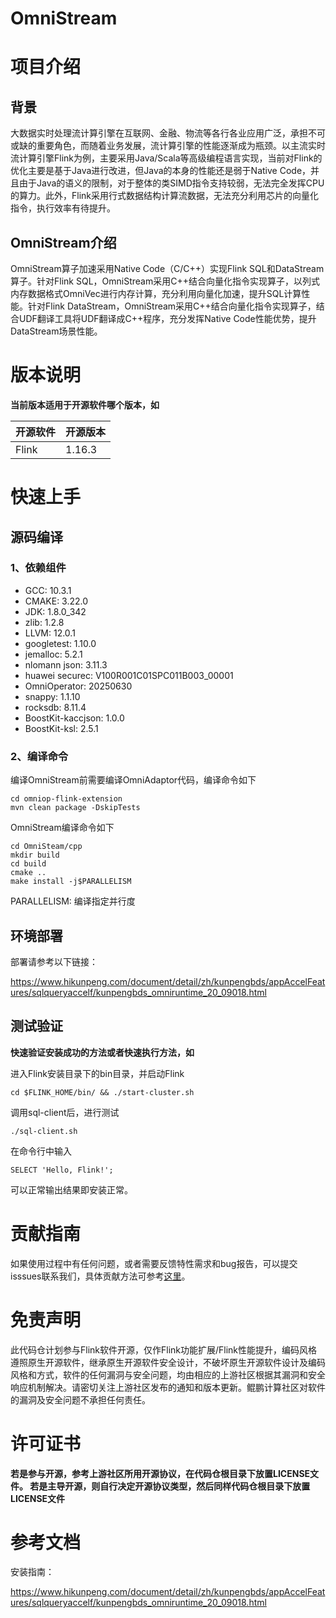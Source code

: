 # OmniStream

# 项目介绍

## 背景

大数据实时处理流计算引擎在互联网、金融、物流等各行各业应用广泛，承担不可或缺的重要角色，而随着业务发展，流计算引擎的性能逐渐成为瓶颈。以主流实时流计算引擎Flink为例，主要采用Java/Scala等高级编程语言实现，当前对Flink的优化主要是基于Java进行改进，但Java的本身的性能还是弱于Native Code，并且由于Java的语义的限制，对于整体的类SIMD指令支持较弱，无法完全发挥CPU的算力。此外，Flink采用行式数据结构计算流数据，无法充分利用芯片的向量化指令，执行效率有待提升。

## OmniStream介绍

OmniStream算子加速采用Native Code（C/C++）实现Flink SQL和DataStream算子。针对Flink SQL，OmniStream采用C++结合向量化指令实现算子，以列式内存数据格式OmniVec进行内存计算，充分利用向量化加速，提升SQL计算性能。针对Flink DataStream，OmniStream采用C++结合向量化指令实现算子，结合UDF翻译工具将UDF翻译成C++程序，充分发挥Native Code性能优势，提升DataStream场景性能。

# 版本说明

**当前版本适用于开源软件哪个版本，如**

| 开源软件 | 开源版本 |
| -------- | -------- |
| Flink    | 1.16.3   |


# 快速上手

## 源码编译

### 1、依赖组件

- GCC: 10.3.1
- CMAKE: 3.22.0
- JDK: 1.8.0_342
- zlib: 1.2.8
- LLVM: 12.0.1
- googletest: 1.10.0
- jemalloc: 5.2.1
- nlomann json: 3.11.3
- huawei securec: V100R001C01SPC011B003_00001
- OmniOperator: 20250630
- snappy: 1.1.10
- rocksdb: 8.11.4
- BoostKit-kaccjson: 1.0.0
- BoostKit-ksl: 2.5.1

### 2、编译命令

编译OmniStream前需要编译OmniAdaptor代码，编译命令如下

```
cd omniop-flink-extension
mvn clean package -DskipTests
```

OmniStream编译命令如下

```
cd OmniSteam/cpp
mkdir build
cd build
cmake ..
make install -j$PARALLELISM 
```

PARALLELISM: 编译指定并行度

## 环境部署

部署请参考以下链接：

https://www.hikunpeng.com/document/detail/zh/kunpengbds/appAccelFeatures/sqlqueryaccelf/kunpengbds_omniruntime_20_09018.html

## 测试验证

**快速验证安装成功的方法或者快速执行方法，如**

进入Flink安装目录下的bin目录，并启动Flink

```
cd $FLINK_HOME/bin/ && ./start-cluster.sh
```

调用sql-client后，进行测试

```
./sql-client.sh
```

在命令行中输入

```
SELECT 'Hello, Flink!';
```

可以正常输出结果即安装正常。

# 贡献指南

如果使用过程中有任何问题，或者需要反馈特性需求和bug报告，可以提交isssues联系我们，具体贡献方法可参考[这里](https://gitcode.com/boostkit/community/blob/master/docs/contributor/contributing.md)。

# 免责声明

此代码仓计划参与Flink软件开源，仅作Flink功能扩展/Flink性能提升，编码风格遵照原生开源软件，继承原生开源软件安全设计，不破坏原生开源软件设计及编码风格和方式，软件的任何漏洞与安全问题，均由相应的上游社区根据其漏洞和安全响应机制解决。请密切关注上游社区发布的通知和版本更新。鲲鹏计算社区对软件的漏洞及安全问题不承担任何责任。

# 许可证书

**若是参与开源，参考上游社区所用开源协议，在代码仓根目录下放置LICENSE文件。
若是主导开源，则自行决定开源协议类型，然后同样代码仓根目录下放置LICENSE文件**

# 参考文档

安装指南：

https://www.hikunpeng.com/document/detail/zh/kunpengbds/appAccelFeatures/sqlqueryaccelf/kunpengbds_omniruntime_20_09018.html

